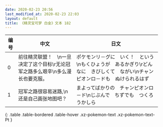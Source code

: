 ```yaml
---
date: 2020-02-23 20:56
last_modified_at: 2020-02-23 22:03
layout: default
title: 《精灵宝可梦 白金》文本 182
---
```

| 编号 | 中文 | 日文 |
| ---- | ---- | ---- |
| 0 | 前往精灵联盟！　\n一旦决定了这个目标\r无论冠军之路多么艰辛\n多么漫长也要克服。 | ポケモンリ－グに　いく！　という\nもくひょうが　あるかぎり\rどんなに　きびしくて　ながい\nチャンピオンロ－ドも　ぬけられるはず |
| 1 | 冠军之路很容易迷路,\n还是自己画张地图吧？ | まよってばかりの　チャンピオンロ－ド\nじぶんで　ちずでも　つくろうかしら |
{: .table .table-bordered .table-hover .xz-pokemon-text .xz-pokemon-text-Pt }